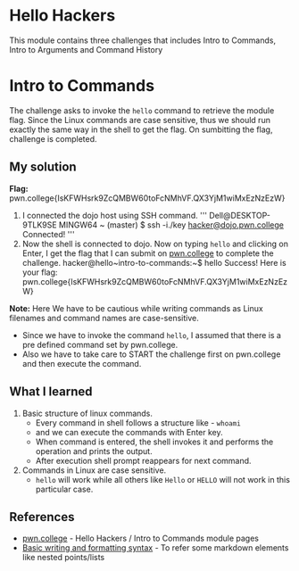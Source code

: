 # Hello Hackers
This module contains three challenges that includes Intro to Commands, Intro to Arguments and Command History

# Intro to Commands
The challenge asks to invoke the `hello` command to retrieve the module flag. 
Since the Linux commands are case sensitive, thus we should run exactly the same way in the shell to get the flag. On sumbitting the flag, challenge is completed.

## My solution
**Flag:** pwn.college{IsKFWHsrk9ZcQMBW60toFcNMhVF.QX3YjM1wiMxEzNzEzW}
1. I connected the dojo host using SSH command.
'''
Dell@DESKTOP-9TLK9SE MINGW64 ~ (master)
$ ssh -i./key hacker@dojo.pwn.college
Connected!
'''
2. Now the shell is connected to dojo. Now on typing `hello` and clicking on Enter, I get the flag that I can submit on [pwn.college](https://pwn.college/linux-luminarium/hello/) to complete the challenge.
hacker@hello~intro-to-commands:~$ hello
Success! Here is your flag:
pwn.college{IsKFWHsrk9ZcQMBW60toFcNMhVF.QX3YjM1wiMxEzNzEzW}

**Note:** Here We have to be cautious while writing commands as Linux filenames and command names are case-sensitive.

- Since we have to invoke the command `hello`, I assumed that there is a pre defined command set by pwn.college.
- Also we have to take care to START the challenge first on pwn.college and then execute the command.
## What I learned
1. Basic structure of linux commands.
    - Every command in shell follows a structure like - `whoami`
    - and we can execute the commands with Enter key.
    - When command is entered, the shell invokes it and performs the operation and prints the output.
    - After execution shell prompt reappears for next command.
2. Commands in Linux are case sensitive.
    - `hello` will work while all others like `Hello` or `HELLO` will not work in this particular case.
## References 
- [pwn.college](https://pwn.college/linux-luminarium/hello/) - Hello Hackers / Intro to Commands module pages
- [Basic writing and formatting syntax](https://docs.github.com/en/get-started/writing-on-github/getting-started-with-writing-and-formatting-on-github/basic-writing-and-formatting-syntax) - To refer some markdown elements like nested points/lists

